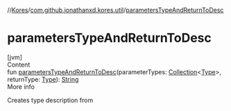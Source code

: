 //[Kores](../index.md)/[com.github.jonathanxd.kores.util](index.md)/[parametersTypeAndReturnToDesc](parameters-type-and-return-to-desc.md)



# parametersTypeAndReturnToDesc  
[jvm]  
Content  
fun [parametersTypeAndReturnToDesc](parameters-type-and-return-to-desc.md)(parameterTypes: [Collection](https://kotlinlang.org/api/latest/jvm/stdlib/kotlin.collections/-collection/index.html)<[Type](https://docs.oracle.com/javase/8/docs/api/java/lang/reflect/Type.html)>, returnType: [Type](https://docs.oracle.com/javase/8/docs/api/java/lang/reflect/Type.html)): [String](https://kotlinlang.org/api/latest/jvm/stdlib/kotlin/-string/index.html)  
More info  


Creates type description from

  



